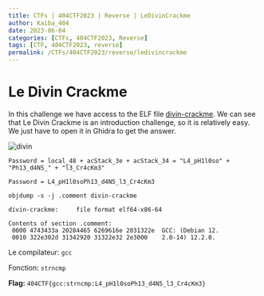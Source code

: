 ```yaml
---
title: CTFs | 404CTF2023 | Reverse | LeDivinCrackme
author: Kaiba_404
date: 2023-06-04
categories: [CTFs, 404CTF2023, Reverse]
tags: [CTF, 404CTF2023, reverse]
permalink: /CTFs/404CTF2023/reverse/ledivincrackme
---
```


# Le Divin Crackme

In this challenge we have access to the ELF file [divin-crackme](https://github.com/CongKhaiNGUYEN/congkhainguyen.github.io/tree/main/_posts/CTFs/404CTF2023/reverse/files/divin-crackme). We can see that Le Divin Crackme is an introduction challenge, so it is relatively easy. We just have to open it in Ghidra to get the answer.

![divin](https://github.com/CongKhaiNGUYEN/CTF/assets/61443497/2b8f9f8e-f28d-45f3-b44a-979890f41f05)

`Password = local_48 + acStack_3e + acStack_34 = "L4_pH1l0so" + "Ph13_d4N5_" + "l3_Cr4cKm3"`

`Password = L4_pH1l0soPh13_d4N5_l3_Cr4cKm3`


```shell
objdump -s -j .comment divin-crackme 

divin-crackme:     file format elf64-x86-64

Contents of section .comment:
 0000 4743433a 20284465 6269616e 2031322e  GCC: (Debian 12.
 0010 322e302d 31342920 31322e32 2e3000    2.0-14) 12.2.0.
```

Le compilateur: `gcc`

Fonction: `strncmp`

**Flag:** `404CTF{gcc:strncmp:L4_pH1l0soPh13_d4N5_l3_Cr4cKm3}`